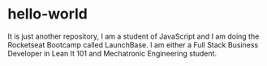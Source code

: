 # hello-world
It is just another repository,
I am a student of JavaScript and I am doing the Rocketseat Bootcamp called LaunchBase. I am either a Full Stack Business Developer in Lean It 101 and Mechatronic Engineering student.
